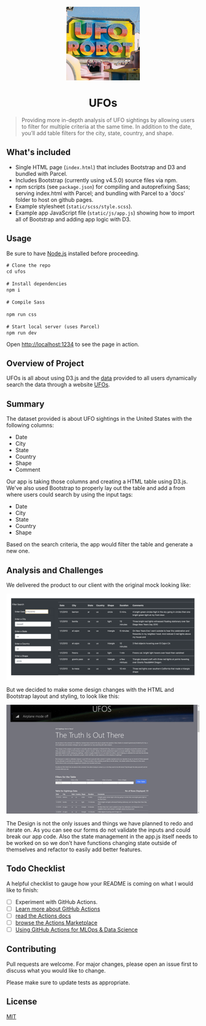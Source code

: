 <p align="center">
  <a href="https://jovanipink.github.io/ufos/">
    <img alt="Gatsby" src="./static/favicon/android-chrome-192x192.png" width="192" />
  </a>
</p>
<h1 align="center">
  UFOs
</h1>

> Providing more in-depth analysis of UFO sightings by allowing users to filter for multiple criteria at the same time. In addition to the date, you’ll add table filters for the city, state, country, and shape.

## What's included

- Single HTML page (`index.html`) that includes Bootstrap and D3 and bundled with Parcel.
- Includes Bootstrap (currently using v4.5.0) source files via npm.
- npm scripts (see `package.json`) for compiling and autoprefixing Sass; serving index.html with Parcel; and bundling with Parcel to a 'docs' folder to host on github pages.
- Example stylesheet (`static/scss/style.scss`).
- Example app JavaScript file (`static/js/app.js`) showing how to import all of Bootstrap and adding app logic with D3.

## Usage

Be sure to have [Node.js](https://nodejs.org/) installed before proceeding.

```shell
# Clone the repo
cd ufos

# Install dependencies
npm i

# Compile Sass

npm run css

# Start local server (uses Parcel)
npm run dev
```

Open <http://localhost:1234> to see the page in action.

## Overview of Project

UFOs is all about using D3.js and the [data](https://github.com/JovaniPink/ufos/blob/master/static/js/data.js) provided to all users dynamically search the data through a website [UFOs](https://jovanipink.github.io/ufos/).

## Summary

The dataset provided is about UFO sightings in the United States with the following columns:

- Date
- City
- State
- Country
- Shape
- Comment

Our app is taking those columns and creating a HTML table using D3.js. We've also used Bootstrap to properly lay out the table and add a from where users could search by using the input tags:

- Date
- City
- State
- Country
- Shape

Based on the search criteria, the app would filter the table and generate a new one.

## Analysis and Challenges

We delivered the product to our client with the original mock looking like:

![Old Layout](./resources/old_layout.png)

But we decided to make some design changes with the HTML and Bootstrap layout and styling, to look like this:

![New Layout](./resources/new_layout.png)

The Design is not the only issues and things we have planned to redo and iterate on. As you can see our forms do not validate the inputs and could break our app code. Also the state management in the app.js itself needs to be worked on so we don't have functions changing state outside of themselves and refactor to easily add better features.

## Todo Checklist

A helpful checklist to gauge how your README is coming on what I would like to finish:

- [ ] Experiment with GitHub Actions.
- [ ] [Learn more about GitHub Actions](https://github.com/features/actions)
- [ ] [read the Actions docs](https://help.github.com/en/actions)
- [ ] [browse the Actions Marketplace](https://github.com/marketplace/actions)
- [ ] [Using GitHub Actions for MLOps & Data Science](https://github.blog/2020-06-17-using-github-actions-for-mlops-data-science/)

## Contributing

Pull requests are welcome. For major changes, please open an issue first to discuss what you would like to change.

Please make sure to update tests as appropriate.

## License

[MIT](https://choosealicense.com/licenses/mit/)
